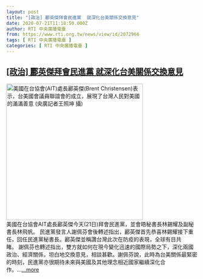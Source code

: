 ```yaml
---
layout: post
title: "[政治] 酈英傑拜會民進黨  就深化台美關係交換意見"
date: 2020-07-21T11:18:50.000Z
author: RTI 中央廣播電臺
from: https://www.rti.org.tw/news/view/id/2072966
tags: [ RTI 中央廣播電臺 ]
categories: [ RTI 中央廣播電臺 ]
---
```

<!--1595330330000-->
[[政治] 酈英傑拜會民進黨  就深化台美關係交換意見](https://www.rti.org.tw/news/view/id/2072966)
------

<div>
<img src="https://static.rti.org.tw/assets/thumbnails/2020/07/20/dae032db8224a29560f9a47131a490a2.JPG" width="360" alt="美國在台協會(AIT)處長酈英傑(Brent Christensen)表示，台美國會議員聯誼會的成立，展現了台灣人民對美國的滿滿善意 (央廣記者王照坤 攝)" title="美國在台協會(AIT)處長酈英傑(Brent Christensen)表示，台美國會議員聯誼會的成立，展現了台灣人民對美國的滿滿善意 (央廣記者王照坤 攝)"><br>美國在台協會AIT處長酈英傑今天(21日)拜會民進黨，並會晤秘書長林錫耀及副秘書長林飛帆。&nbsp;民進黨發言人謝佩芬會後轉述指出，酈英傑首先恭喜林錫耀接下重任，回任民進黨秘書長。酈英傑並稱讚台灣此次在防疫的表現，全球有目共睹。&nbsp;謝佩芬也轉述指出，雙方就如何在現今變化迅速的國際局勢之下，深化兩國政治、經濟關係，坦白地交換意見，相談甚歡。謝佩芬說，此時為台美關係最緊密的時刻，民進黨亦很期待未來與美國及其他理念相近國家繼續深化合作。...<a target="_blank" href="https://www.rti.org.tw/news/view/id/2072966">...more</a>
</div>
